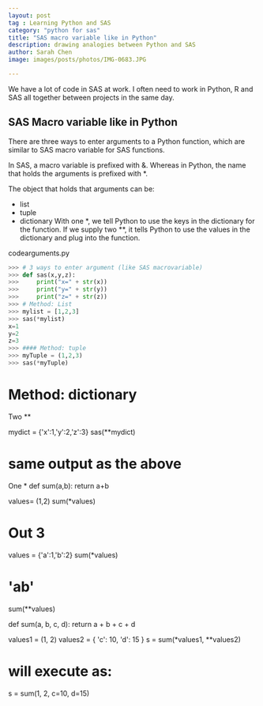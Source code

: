 ```yaml
---
layout: post
tag : Learning Python and SAS
category: "python for sas"
title: "SAS macro variable like in Python"
description: drawing analogies between Python and SAS
author: Sarah Chen
image: images/posts/photos/IMG-0683.JPG

---
```

We have a lot of code in SAS at work.  I often need to work in Python, R and SAS all together between projects in the same day. 


## SAS Macro variable like in Python
There are three ways to enter arguments to a Python function, which are similar to SAS macro variable for SAS functions. 

In SAS, a macro variable is prefixed with <span class="coding">&</span>. Whereas in Python, the name that holds the arguments is prefixed with <span class="coding">*</span>. 

The object that holds that arguments can be:
- list
- tuple
- dictionary
With one *, we tell Python to use the keys in the dictionary for the function. 
If we supply two **, it tells Python to use the values in the dictionary and plug into the function.   

<div class="code-head"><span>code</span>arguments.py</div>

```py
>>> # 3 ways to enter argument (like SAS macrovariable)
>>> def sas(x,y,z):
>>>     print("x=" + str(x))
>>>     print("y=" + str(y))
>>>     print("z=" + str(z))
>>> # Method: List
>>> mylist = [1,2,3]
>>> sas(*mylist)
x=1
y=2
z=3
>>> #### Method: tuple
>>> myTuple = (1,2,3)
>>> sas(*myTuple)
```
# Method: dictionary
Two **

mydict = {'x':1,'y':2,'z':3}
sas(**mydict)
# same output as the above
One *
def sum(a,b):
    return a+b

values= (1,2)
sum(*values)
# Out 3

values = {'a':1,'b':2}
sum(*values)
#  'ab'
sum(**values)

def sum(a, b, c, d):
    return a + b + c + d

values1 = (1, 2)
values2 = { 'c': 10, 'd': 15 }
s = sum(*values1, **values2)
# will execute as:
s = sum(1, 2, c=10, d=15)

```
